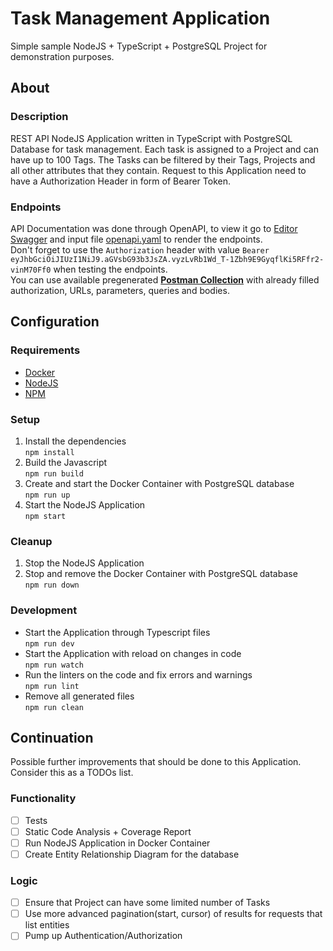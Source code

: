 # Task Management Application

Simple sample NodeJS + TypeScript + PostgreSQL Project for demonstration purposes.

## About

### Description

REST API NodeJS Application written in TypeScript with PostgreSQL Database for task management. Each task is assigned to a Project and can have up to 100 Tags. The Tasks can be filtered by their Tags, Projects and all other attributes that they contain. Request to this Application need to have a Authorization Header in form of Bearer Token.

### Endpoints

API Documentation was done through OpenAPI, to view it go to [Editor Swagger](https://editor.swagger.io/) and input file [openapi.yaml](./openapi.yaml) to render the endpoints.\
Don't forget to use the `Authorization` header with value `Bearer eyJhbGciOiJIUzI1NiJ9.aGVsbG93b3JsZA.vyzLvRb1Wd_T-1Zbh9E9GyqflKi5RFfr2-vinM70Ff0` when testing the endpoints.\
You can use available pregenerated [**Postman Collection**](./postman_collection.json) with already filled authorization, URLs, parameters, queries and bodies.

## Configuration

### Requirements

- [Docker](https://docs.docker.com/get-docker/)
- [NodeJS](https://nodejs.org/en/download/)
- [NPM](https://docs.npmjs.com/downloading-and-installing-node-js-and-npm)

### Setup

1. Install the dependencies\
`npm install`
2. Build the Javascript\
`npm run build`
3. Create and start the Docker Container with PostgreSQL database\
`npm run up`
4. Start the NodeJS Application\
`npm start`

### Cleanup

1. Stop the NodeJS Application
2. Stop and remove the Docker Container with PostgreSQL database\
`npm run down`

### Development

- Start the Application through Typescript files\
`npm run dev`
- Start the Application with reload on changes in code\
`npm run watch`
- Run the linters on the code and fix errors and warnings\
`npm run lint`
- Remove all generated files\
`npm run clean`

## Continuation

Possible further improvements that should be done to this Application. Consider this as a TODOs list.

### Functionality

- [ ] Tests
- [ ] Static Code Analysis + Coverage Report
- [ ] Run NodeJS Application in Docker Container
- [ ] Create Entity Relationship Diagram for the database

### Logic

- [ ] Ensure that Project can have some limited number of Tasks
- [ ] Use more advanced pagination(start, cursor) of results for requests that list entities
- [ ] Pump up Authentication/Authorization
